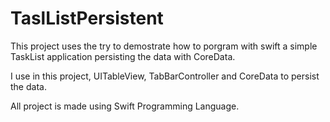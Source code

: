 TaslListPersistent
========

This project uses the try to demostrate how to porgram with swift a simple TaskList application persisting the data with CoreData.

I use in this project, UITableView, TabBarController and CoreData to persist the data.

All project is made using Swift Programming Language.


